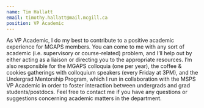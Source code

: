 ```yaml
---
name: Tim Hallatt
email: timothy.hallatt@mail.mcgill.ca
position: VP Academic
---
```


As VP Academic, I do my best to contribute to a positive academic experience for MGAPS members. You can come to me with any sort of academic (i.e. supervisory or course-related) problem, and I’ll help out by either acting as a liaison or directing you to the appropriate resources. I’m also responsible for the MGAPS colloquia (one per year), the coffee & cookies gatherings with colloquium speakers (every Friday at 3PM), and the Undergrad Mentorship Program, which I run in collaboration with the MSPS VP Academic in order to foster interaction between undergrads and grad students/postdocs. Feel free to contact me if you have any questions or suggestions concerning academic matters in the department. 
